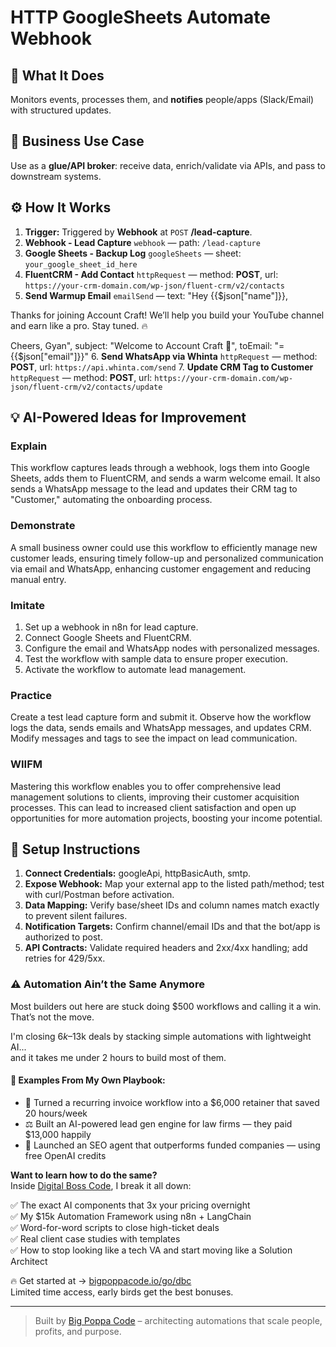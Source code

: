 # HTTP GoogleSheets Automate Webhook
  ## 🚀 What It Does
  Monitors events, processes them, and **notifies** people/apps (Slack/Email) with structured updates.
  
  ## 💼 Business Use Case
  Use as a **glue/API broker**: receive data, enrich/validate via APIs, and pass to downstream systems.
  
  ## ⚙️ How It Works
  1. **Trigger:** Triggered by **Webhook** at `POST` **/lead-capture**.
  2. **Webhook - Lead Capture** `webhook` — path: `/lead-capture`
3. **Google Sheets - Backup Log** `googleSheets` — sheet: `your_google_sheet_id_here`
4. **FluentCRM - Add Contact** `httpRequest` — method: **POST**, url: `https://your-crm-domain.com/wp-json/fluent-crm/v2/contacts`
5. **Send Warmup Email** `emailSend` — text: "Hey {{$json["name"]}},

Thanks for joining Account Craft! We’ll help you build your YouTube channel and earn like a pro. Stay tuned. 🔥

Cheers,
Gyan", subject: "Welcome to Account Craft 🚀", toEmail: "={{$json["email"]}}"
6. **Send WhatsApp via Whinta** `httpRequest` — method: **POST**, url: `https://api.whinta.com/send`
7. **Update CRM Tag to Customer** `httpRequest` — method: **POST**, url: `https://your-crm-domain.com/wp-json/fluent-crm/v2/contacts/update`
  
  ## 💡 AI-Powered Ideas for Improvement
  ### Explain
This workflow captures leads through a webhook, logs them into Google Sheets, adds them to FluentCRM, and sends a warm welcome email. It also sends a WhatsApp message to the lead and updates their CRM tag to "Customer," automating the onboarding process.

### Demonstrate
A small business owner could use this workflow to efficiently manage new customer leads, ensuring timely follow-up and personalized communication via email and WhatsApp, enhancing customer engagement and reducing manual entry.

### Imitate
1. Set up a webhook in n8n for lead capture.
2. Connect Google Sheets and FluentCRM.
3. Configure the email and WhatsApp nodes with personalized messages.
4. Test the workflow with sample data to ensure proper execution.
5. Activate the workflow to automate lead management.

### Practice
Create a test lead capture form and submit it. Observe how the workflow logs the data, sends emails and WhatsApp messages, and updates CRM. Modify messages and tags to see the impact on lead communication.

### WIIFM
Mastering this workflow enables you to offer comprehensive lead management solutions to clients, improving their customer acquisition processes. This can lead to increased client satisfaction and open up opportunities for more automation projects, boosting your income potential.
  
  ## 🔧 Setup Instructions
  1. **Connect Credentials:** googleApi, httpBasicAuth, smtp.
2. **Expose Webhook:** Map your external app to the listed path/method; test with curl/Postman before activation.
3. **Data Mapping:** Verify base/sheet IDs and column names match exactly to prevent silent failures.
4. **Notification Targets:** Confirm channel/email IDs and that the bot/app is authorized to post.
5. **API Contracts:** Validate required headers and 2xx/4xx handling; add retries for 429/5xx.
  
### ⚠️ Automation Ain’t the Same Anymore

Most builders out here are stuck doing $500 workflows and calling it a win.  
That’s not the move.  

I'm closing $6k–$13k deals by stacking simple automations with lightweight AI...  
and it takes me under 2 hours to build most of them.

#### 🧠 Examples From My Own Playbook:
- 🔁 Turned a recurring invoice workflow into a $6,000 retainer that saved 20 hours/week  
- ⚖️ Built an AI-powered lead gen engine for law firms — they paid $13,000 happily  
- 🚀 Launched an SEO agent that outperforms funded companies — using free OpenAI credits  

**Want to learn how to do the same?**  
Inside [Digital Boss Code](https://bigpoppacode.io/go/dbc), I break it all down:

✅ The exact AI components that 3x your pricing overnight  
✅ My $15k Automation Framework using n8n + LangChain  
✅ Word-for-word scripts to close high-ticket deals  
✅ Real client case studies with templates  
✅ How to stop looking like a tech VA and start moving like a Solution Architect  

🔥 Get started at → [bigpoppacode.io/go/dbc](https://bigpoppacode.io/go/dbc)  
Limited time access, early birds get the best bonuses.

---
> Built by [Big Poppa Code](https://bigpoppacode.io) – architecting automations that scale people, profits, and purpose.
  